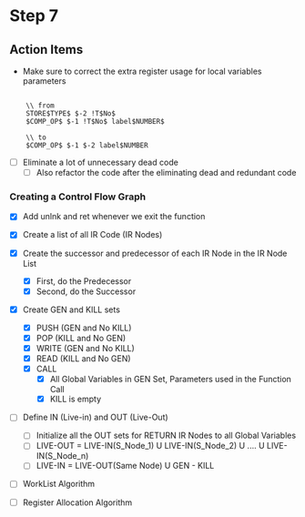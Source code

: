 # Step 7

## Action Items

*   Make sure to correct the extra register usage for local variables parameters
```

    \\ from 
    STORE$TYPE$ $-2 !T$No$
    $COMP_OP$ $-1 !T$No$ label$NUMBER$
    
    \\ to
    $COMP_OP$ $-1 $-2 label$NUMBER

```

- [ ]  Eliminate a lot of unnecessary dead code
    - [ ]  Also refactor the code after the eliminating dead and redundant code

### Creating a Control Flow Graph

- [x]   Add unlnk and ret whenever we exit the function
- [x]   Create a list of all IR Code (IR Nodes)

- [x]   Create the successor and predecessor of each IR Node in the IR Node List
    - [x]  First, do the Predecessor
    - [x]  Second, do the Successor

- [x]   Create GEN and KILL sets
    - [x]  PUSH (GEN and No KILL)
    - [x]  POP (KILL and No GEN)
    - [x]  WRITE (GEN and No KILL)
    - [x]  READ (KILL and No GEN)
    - [x]  CALL 
        - [x]   All Global Variables in GEN Set, Parameters used in the Function Call
        - [x]   KILL is empty

- [ ]   Define IN (Live-in) and OUT (Live-Out)
    - [ ]   Initialize all the OUT sets for RETURN IR Nodes to all Global Variables
    - [ ]   LIVE-OUT = LIVE-IN(S_Node_1) U LIVE-IN(S_Node_2) U .... U LIVE-IN(S_Node_n)
    - [ ]   LIVE-IN = LIVE-OUT(Same Node) U GEN - KILL
    
- [ ] WorkList Algorithm

- [ ] Register Allocation Algorithm